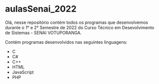 # aulasSenai_2022
Olá, nesse repositório contém todos os programas que desenvolvemos durante o 1° e 2° Semestre de 2022 do Curso Técnico em Desevolvimento de Sistemas - SENAI VOTUPORANGA.

Contém programas desenvolvidos nas seguintes linguagens:
- C
- C#
- C++
- HTML
- JavaScript
- PHP
